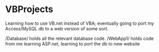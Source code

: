 # VBProjects
Learning how to use VB.net instead of VBA; eventually going to port my Access/MySQL db to a web version of some sort.

/Database/ holds all the relevant database code.
/WebApp1/ holds code from me learning ASP.net, learning to port the db to new website
